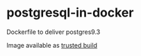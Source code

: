 postgresql-in-docker
====================

Dockerfile to deliver postgres9.3

Image available as [trusted build](https://index.docker.io/u/ticosax/postgresql-in-docker/)
